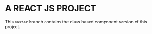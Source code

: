 <h1>A REACT JS PROJECT </h1>
<p>This <code>master</code> branch contains the class based component version of this project.</p>
